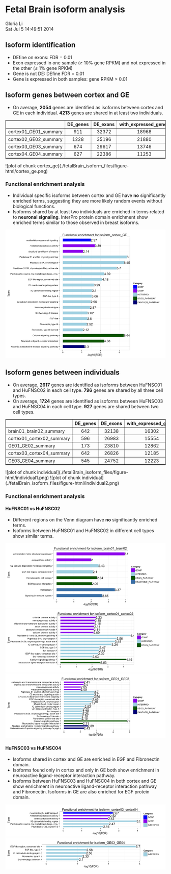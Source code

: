 Fetal Brain isoform analysis 
========================================================

Gloria Li         
Sat Jul  5 14:49:51 2014 

<!-- re-knit after modify isoform2.R script -->




## Isoform identification
  * DEfine on exons: FDR = 0.01     
  * Exon expressed in one sample ($\ge$ 10% gene RPKM) and not expressed in the other ($\le$ 1% gene RPKM)   
  * Gene is not DE: DEfine FDR = 0.01
  * Gene is expressed in both samples: gene RPKM > 0.01         

## Isoform genes between cortex and GE

  * On average, __2054__ genes are identified as isoforms between cortex and GE in each individual. __4213__ genes are shared in at least two individuals.              

<!-- html table generated in R 3.0.2 by xtable 1.7-3 package -->
<!-- Sat Jul  5 14:49:52 2014 -->
<TABLE border=1>
<TR> <TH>  </TH> <TH> DE_genes </TH> <TH> DE_exons </TH> <TH> with_expressed_genes </TH> <TH> isoform_exons </TH> <TH> exclude_DE_genes </TH> <TH> isoform_genes </TH>  </TR>
  <TR> <TD> cortex01_GE01_summary </TD> <TD align="center"> 911 </TD> <TD align="center"> 32372 </TD> <TD align="center"> 18968 </TD> <TD align="center"> 8440 </TD> <TD align="center"> 7962 </TD> <TD align="center"> 2447 </TD> </TR>
  <TR> <TD> cortex02_GE02_summary </TD> <TD align="center"> 1228 </TD> <TD align="center"> 35196 </TD> <TD align="center"> 21880 </TD> <TD align="center"> 8163 </TD> <TD align="center"> 7374 </TD> <TD align="center"> 2298 </TD> </TR>
  <TR> <TD> cortex03_GE03_summary </TD> <TD align="center"> 674 </TD> <TD align="center"> 29617 </TD> <TD align="center"> 13746 </TD> <TD align="center"> 6401 </TD> <TD align="center"> 6022 </TD> <TD align="center"> 2086 </TD> </TR>
  <TR> <TD> cortex04_GE04_summary </TD> <TD align="center"> 627 </TD> <TD align="center"> 22386 </TD> <TD align="center"> 11253 </TD> <TD align="center"> 4323 </TD> <TD align="center"> 4259 </TD> <TD align="center"> 1386 </TD> </TR>
   </TABLE>
![plot of chunk cortex_ge](./fetalBrain_isoform_files/figure-html/cortex_ge.png) 

### Functional enrichment analysis 
  * Individual specific isoforms between cortex and GE have __no__ significantly enriched terms, suggesting they are more likely random events without biological functions.          
  * Isoforms shared by at least two individuals are enriched in terms related to __neuronal signaling__. InterPro protein domain enrichment show enriched terms similar to those observed in breast isoforms.         

![plot of chunk enrich_cortex_ge](./fetalBrain_isoform_files/figure-html/enrich_cortex_ge.png) 

## Isoform genes between individuals

  * On average, __2617__ genes are identified as isoforms between HuFNSC01 and HuFNSC02 in each cell type. __796__ genes are shared by all three cell types.              
  * On average, __1724__ genes are identified as isoforms between HuFNSC03 and HuFNSC04 in each cell type. __927__ genes are shared between two cell types.              

<!-- html table generated in R 3.0.2 by xtable 1.7-3 package -->
<!-- Sat Jul  5 14:49:53 2014 -->
<TABLE border=1>
<TR> <TH>  </TH> <TH> DE_genes </TH> <TH> DE_exons </TH> <TH> with_expressed_genes </TH> <TH> isoform_exons </TH> <TH> exclude_DE_genes </TH> <TH> isoform_genes </TH>  </TR>
  <TR> <TD> brain01_brain02_summary </TD> <TD align="center"> 642 </TD> <TD align="center"> 32138 </TD> <TD align="center"> 16302 </TD> <TD align="center"> 8980 </TD> <TD align="center"> 8542 </TD> <TD align="center"> 2902 </TD> </TR>
  <TR> <TD> cortex01_cortex02_summary </TD> <TD align="center"> 596 </TD> <TD align="center"> 26983 </TD> <TD align="center"> 15554 </TD> <TD align="center"> 7618 </TD> <TD align="center"> 7445 </TD> <TD align="center"> 2454 </TD> </TR>
  <TR> <TD> GE01_GE02_summary </TD> <TD align="center"> 173 </TD> <TD align="center"> 23810 </TD> <TD align="center"> 12862 </TD> <TD align="center"> 7402 </TD> <TD align="center"> 7351 </TD> <TD align="center"> 2495 </TD> </TR>
  <TR> <TD> cortex03_cortex04_summary </TD> <TD align="center"> 642 </TD> <TD align="center"> 26826 </TD> <TD align="center"> 12185 </TD> <TD align="center"> 5818 </TD> <TD align="center"> 5479 </TD> <TD align="center"> 1994 </TD> </TR>
  <TR> <TD> GE03_GE04_summary </TD> <TD align="center"> 545 </TD> <TD align="center"> 24752 </TD> <TD align="center"> 12223 </TD> <TD align="center"> 4582 </TD> <TD align="center"> 4422 </TD> <TD align="center"> 1454 </TD> </TR>
   </TABLE>
![plot of chunk individual](./fetalBrain_isoform_files/figure-html/individual1.png) ![plot of chunk individual](./fetalBrain_isoform_files/figure-html/individual2.png) 

### Functional enrichment analysis 
#### HuFNSC01 vs HuFNSC02
  * Different regions on the Venn diagram have __no__ significantly enriched terms.     
  * Isoforms between HuFNSC01 and HuFNSC02 in different cell types show similar terms.    

![plot of chunk enrich_HuFNSC01_02](./fetalBrain_isoform_files/figure-html/enrich_HuFNSC01_021.png) ![plot of chunk enrich_HuFNSC01_02](./fetalBrain_isoform_files/figure-html/enrich_HuFNSC01_022.png) ![plot of chunk enrich_HuFNSC01_02](./fetalBrain_isoform_files/figure-html/enrich_HuFNSC01_023.png) 

#### HuFNSC03 vs HuFNSC04
  * Isoforms shared in cortex and GE are enriched in EGF and Fibronectin domain.     
  * Isoforms found only in cortex and only in GE both show enrichment in neuroactive ligand-receptor interaction pathway.       
  * Isoforms between HuFNSC03 and HuFNSC04 in both cortex and GE show enrichment in neuroactive ligand-receptor interaction pathway and Fibronectin. Isoforms in GE are also enriched for EGF protein domain.       

![plot of chunk enrich_HuFNSC03_04](./fetalBrain_isoform_files/figure-html/enrich_HuFNSC03_041.png) ![plot of chunk enrich_HuFNSC03_04](./fetalBrain_isoform_files/figure-html/enrich_HuFNSC03_042.png) 





